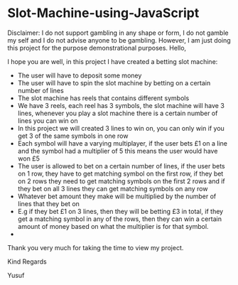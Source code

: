 # Slot-Machine-using-JavaScript
Disclaimer: I do not support gambling in any shape or form, I do not gamble my self and I do not advise anyone to be gambling. However, I am just doing this project for the purpose demonstrational purposes. 
Hello, 

I hope you are well, in this project I have created a betting slot machine:

-	The user will have to deposit some money 
-	The user will have to spin the slot machine by betting on a certain number of lines
-	The slot machine has reels that contains different symbols
-	We have 3 reels, each reel has 3 symbols, the slot machine will have 3 lines, whenever you play a slot machine there is a certain number of lines you can win on
-	In this project we will created 3 lines to win on, you can only win if you get 3 of the same symbols in one row
-	Each symbol will have a varying multiplayer, if the user bets £1 on a line and the symbol had a multiplier of 5 this means the user would have won £5
-	The user is allowed to bet on a certain number of lines, if the user bets on 1 row, they have to get matching symbol on the first row, if they bet on 2 rows they need to get matching symbols on the first 2 rows and if they bet on all 3 lines they can get matching symbols on any row
-	Whatever bet amount they make will be multiplied by the number of lines that they bet on 
-	E.g if they bet £1 on 3 lines, then they will be betting £3 in total, if they get a matching symbol in any of the rows, then they can win a certain amount of money based on what the multiplier is for that symbol.
-	
Thank you very much for taking the time to view my project.

Kind Regards 

Yusuf


